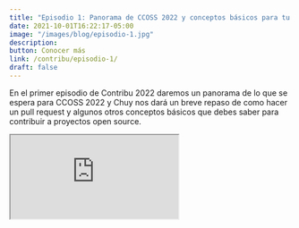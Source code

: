 ```yaml
---
title: "Episodio 1: Panorama de CCOSS 2022 y conceptos básicos para tu primera contribución"
date: 2021-10-01T16:22:17-05:00
image: "/images/blog/episodio-1.jpg"
description: 
button: Conocer más
link: /contribu/episodio-1/
draft: false
---
```


En el primer episodio de Contribu 2022 daremos un panorama de lo que se espera para CCOSS 2022 y Chuy nos dará un breve repaso de como hacer un pull request y algunos otros conceptos básicos que debes saber para contribuir a proyectos open source.

<div class="embed-responsive embed-responsive-16by9">
              <iframe class="embed-responsive-item" src="https://www.youtube.com/embed/Lw9tdJTethU" allowfullscreen></iframe>